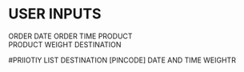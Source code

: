 # USER INPUTS
ORDER DATE 
ORDER TIME
PRODUCT  
PRODUCT WEIGHT 
DESTINATION

#PRIIOTIY LIST 
DESTINATION [PINCODE]
DATE AND TIME
WEIGHTR
